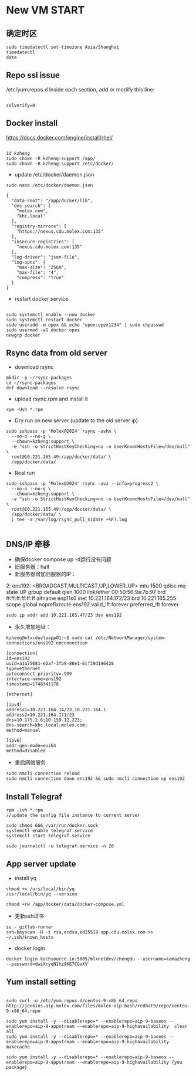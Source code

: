 # New VM START
## 确定时区
```
sudo timedatectl set-timezone Asia/Shanghai
timedatectl
date

```
## Repo ssl issue

/etc/yum.repos.d
Inside each section, add or modify this line:
```

sslverify=0

```

## Docker install

https://docs.docker.com/engine/install/rhel/

```

id kzheng
sudo chown -R kzheng:support /app/
sudo chown -R kzheng:support /etc/docker/

```

- update  /etc/docker/daemon.json

```
sudo nano /etc/docker/daemon.json
```

```
{
  "data-root": "/app/docker/lib",
  "dns-search": [
    "molex.com",
    "khc.local"
  ],
  "registry-mirrors": [
    "https://nexus.cdu.molex.com:135"
  ],
  "insecure-registries": [
    "nexus.cdu.molex.com:135"
  ],
  "log-driver": "json-file",
  "log-opts": {
    "max-size": "256m",
    "max-file": "4",
    "compress": "true"
  }
}

```

- restart docker service

```

sudo systemctl enable --now docker
sudo systemctl restart docker
sudo useradd -m opex && echo "opex:opex1234" | sudo chpasswd
sudo usermod -aG docker opex
newgrp docker

```

## Rsync data from old server

- download rsync
```
mkdir -p ~/rsync-packages
cd ~/rsync-packages
dnf download --resolve rsync
```

- upload rsync.rpm and install it

```
rpm -Uvh *.rpm
```

- Dry run on new server (update to the old server ip)
```
sudo sshpass -p 'Molex@2024' rsync -avhn \
  --no-o --no-g \
  --chown=kzheng:support \
  -e "ssh -o StrictHostKeyChecking=no -o UserKnownHostsFile=/dev/null" \
  root@10.221.165.49:/app/docker/data/ \
  /app/docker/data/
```

- Real run

```
sudo sshpass -p 'Molex@2024' rsync -avz --info=progress2 \
  --no-o --no-g \
  --chown=kzheng:support \
  -e "ssh -o StrictHostKeyChecking=no -o UserKnownHostsFile=/dev/null" \
  root@10.221.165.49:/app/docker/data/ \
  /app/docker/data/ \
  | tee -a /var/log/rsync_pull_$(date +%F).log


  ```

## DNS/IP 牵移

- 确保docker compose up -d运行没有问题
- 旧服务器：halt
- 新服务器增加旧服器的IP：

2: ens192: <BROADCAST,MULTICAST,UP,LOWER_UP> mtu 1500 qdisc mq state UP group default qlen 1000
    link/ether 00:50:56:9a:7b:97 brd ff:ff:ff:ff:ff:ff
    altname enp11s0
    inet 10.221.164.172/23 brd 10.221.165.255 scope global noprefixroute ens192
       valid_lft forever preferred_lft forever

```
sudo ip addr add 10.221.165.47/23 dev ens192
```

- 永久增加地址：

```
kzheng@mlxcduvlpapp01:~$ sudo cat /etc/NetworkManager/system-connections/ens192.nmconnection

[connection]
id=ens192
uuid=a1a75081-e2af-3fb9-88e1-6cf39d186428
type=ethernet
autoconnect-priority=-999
interface-name=ens192
timestamp=1748341178

[ethernet]

[ipv4]
address1=10.221.164.14/23,10.221.164.1
address2=10.221.164.171/23
dns=10.175.2.6;10.159.12.223;
dns-search=khc.local;molex.com;
method=manual

[ipv6]
addr-gen-mode=eui64
method=disabled

```
- 重启网络服务
```
sudo nmcli connection reload
sudo nmcli connection down ens192 && sudo nmcli connection up ens192
```


## Install Telegraf

```
rpm -ivh *.rpm
//update the config file instance to current server

sudo chmod 666 /var/run/docker.sock
systemctl enable telegraf.service
systemctl start telegraf.service

sudo journalctl -u telegraf.service -n 20

```

## App server update

- install yq

```
chmod +x /urs/local/bin/yq
/usr/local/bin/yq --version

chmod +rw /app/docker/data/docker-compose.yml

```

- 更新ssh证书

```
su - gitlab-runner
ssh-keyscan -H -t rsa,ecdsa,ed25519 app.cdu.molex.com >> ~/.ssh/known_hosts

```
- docker login
```
docker login kochsource.io:5005/mlxnetdev/chengdu --username=kamazheng --password=dwiXryqN1hz9KE7CGvXV
```


## Yum install setting

```

sudo curl -o /etc/yum.repos.d/centos-9-x86_64.repo http://jenkins.aip.molex.com/files/molex-aip-bash/redhat9/repo/centos-9-x86_64.repo

sudo yum install -y --disablerepo=* --enablerepo=aip-9-baseos --enablerepo=aip-9-appstream --enablerepo=aip-9-highavailability  clean all
sudo yum install -y --disablerepo=* --enablerepo=aip-9-baseos --enablerepo=aip-9-appstream --enablerepo=aip-9-highavailability  makecache

sudo yum install -y --disablerepo=* --enablerepo=aip-9-baseos --enablerepo=aip-9-appstream --enablerepo=aip-9-highavailability {you package}
 
 ```